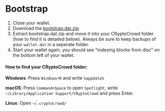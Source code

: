 # Bootstrap

1. Close your wallet.
2. Download the [bootstrap.dat.zip](https://github.com/bulwark-crypto/CRyptoCrowd/releases/latest)
3. Extract bootstrap.dat.zip and move it into your CRyptoCrowd folder (how to find it is detailed below). Always be sure to keep backups of your ```wallet.dat``` in a seperate folder.
4. Start your wallet again, you should see "indexing blocks from disc" on the bottom left of your wallet.

#### How to find your CRyptoCrowd folder:

 **Windows**: Press `Windows+R` and write `%appdata%`

 **macOS**: Press `Command+Space` to open `Spotlight`, write `~/Library/Application Support/CRyptoCrowd` and press Enter.

 **Linux**: Open `~/.cryptocrowd/`
